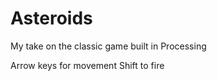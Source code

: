 Asteroids
=========

My take on the classic game built in Processing

Arrow keys for movement
Shift to fire